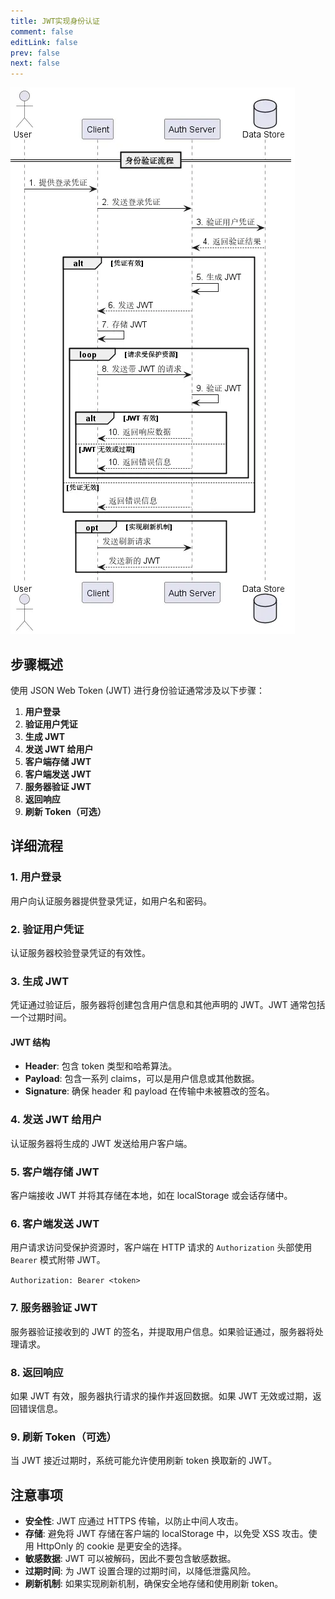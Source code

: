 ```yaml
---
title: JWT实现身份认证
comment: false
editLink: false
prev: false
next: false
---
```


![JWT实现身份认证](https://github.com/cruldra/picx-images-hosting/raw/master/image.3nredctxi0.webp)

## 步骤概述

使用 JSON Web Token (JWT) 进行身份验证通常涉及以下步骤：

1. **用户登录**
2. **验证用户凭证**
3. **生成 JWT**
4. **发送 JWT 给用户**
5. **客户端存储 JWT**
6. **客户端发送 JWT**
7. **服务器验证 JWT**
8. **返回响应**
9. **刷新 Token（可选）**

## 详细流程

### 1. 用户登录
用户向认证服务器提供登录凭证，如用户名和密码。

### 2. 验证用户凭证
认证服务器校验登录凭证的有效性。

### 3. 生成 JWT
凭证通过验证后，服务器将创建包含用户信息和其他声明的 JWT。JWT 通常包括一个过期时间。

#### JWT 结构
- **Header**: 包含 token 类型和哈希算法。
- **Payload**: 包含一系列 claims，可以是用户信息或其他数据。
- **Signature**: 确保 header 和 payload 在传输中未被篡改的签名。

### 4. 发送 JWT 给用户
认证服务器将生成的 JWT 发送给用户客户端。

### 5. 客户端存储 JWT
客户端接收 JWT 并将其存储在本地，如在 localStorage 或会话存储中。

### 6. 客户端发送 JWT
用户请求访问受保护资源时，客户端在 HTTP 请求的 `Authorization` 头部使用 `Bearer` 模式附带 JWT。

`Authorization: Bearer <token>`

### 7. 服务器验证 JWT
服务器验证接收到的 JWT 的签名，并提取用户信息。如果验证通过，服务器将处理请求。

### 8. 返回响应
如果 JWT 有效，服务器执行请求的操作并返回数据。如果 JWT 无效或过期，返回错误信息。

### 9. 刷新 Token（可选）
当 JWT 接近过期时，系统可能允许使用刷新 token 换取新的 JWT。

## 注意事项

- **安全性**: JWT 应通过 HTTPS 传输，以防止中间人攻击。
- **存储**: 避免将 JWT 存储在客户端的 localStorage 中，以免受 XSS 攻击。使用 HttpOnly 的 cookie 是更安全的选择。
- **敏感数据**: JWT 可以被解码，因此不要包含敏感数据。
- **过期时间**: 为 JWT 设置合理的过期时间，以降低泄露风险。
- **刷新机制**: 如果实现刷新机制，确保安全地存储和使用刷新 token。
